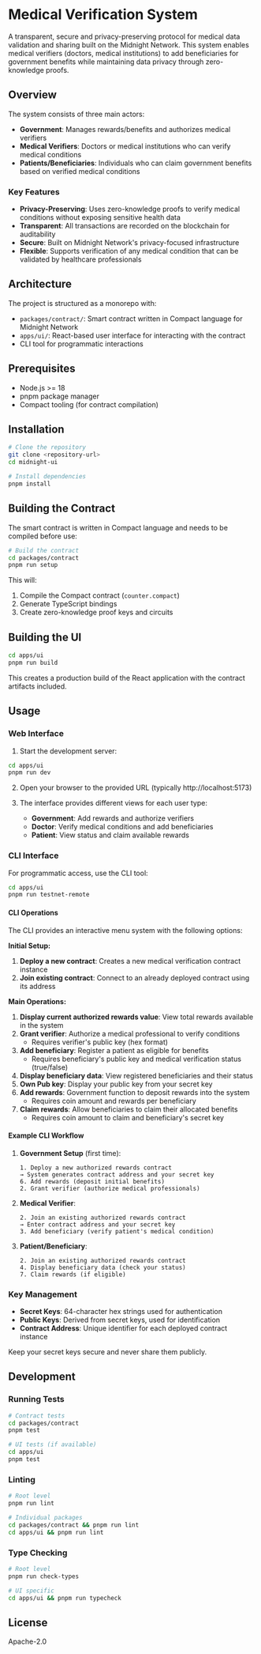 # Medical Verification System

A transparent, secure and privacy-preserving protocol for medical data validation and sharing built on the Midnight Network. This system enables medical verifiers (doctors, medical institutions) to add beneficiaries for government benefits while maintaining data privacy through zero-knowledge proofs.

## Overview

The system consists of three main actors:
- **Government**: Manages rewards/benefits and authorizes medical verifiers
- **Medical Verifiers**: Doctors or medical institutions who can verify medical conditions
- **Patients/Beneficiaries**: Individuals who can claim government benefits based on verified medical conditions

### Key Features

- **Privacy-Preserving**: Uses zero-knowledge proofs to verify medical conditions without exposing sensitive health data
- **Transparent**: All transactions are recorded on the blockchain for auditability
- **Secure**: Built on Midnight Network's privacy-focused infrastructure
- **Flexible**: Supports verification of any medical condition that can be validated by healthcare professionals

## Architecture

The project is structured as a monorepo with:
- `packages/contract/`: Smart contract written in Compact language for Midnight Network
- `apps/ui/`: React-based user interface for interacting with the contract
- CLI tool for programmatic interactions

## Prerequisites

- Node.js >= 18
- pnpm package manager
- Compact tooling (for contract compilation)

## Installation

```bash
# Clone the repository
git clone <repository-url>
cd midnight-ui

# Install dependencies
pnpm install
```

## Building the Contract

The smart contract is written in Compact language and needs to be compiled before use:

```bash
# Build the contract
cd packages/contract
pnpm run setup
```

This will:
1. Compile the Compact contract (`counter.compact`) 
2. Generate TypeScript bindings
3. Create zero-knowledge proof keys and circuits

## Building the UI

```bash
cd apps/ui
pnpm run build
```

This creates a production build of the React application with the contract artifacts included.

## Usage

### Web Interface

1. Start the development server:
```bash
cd apps/ui
pnpm run dev
```

2. Open your browser to the provided URL (typically http://localhost:5173)

3. The interface provides different views for each user type:
   - **Government**: Add rewards and authorize verifiers
   - **Doctor**: Verify medical conditions and add beneficiaries
   - **Patient**: View status and claim available rewards

### CLI Interface

For programmatic access, use the CLI tool:

```bash
cd apps/ui
pnpm run testnet-remote
```

#### CLI Operations

The CLI provides an interactive menu system with the following options:

**Initial Setup:**
1. **Deploy a new contract**: Creates a new medical verification contract instance
2. **Join existing contract**: Connect to an already deployed contract using its address

**Main Operations:**

1. **Display current authorized rewards value**: View total rewards available in the system
2. **Grant verifier**: Authorize a medical professional to verify conditions
   - Requires verifier's public key (hex format)
3. **Add beneficiary**: Register a patient as eligible for benefits
   - Requires beneficiary's public key and medical verification status (true/false)
4. **Display beneficiary data**: View registered beneficiaries and their status
5. **Own Pub key**: Display your public key from your secret key
6. **Add rewards**: Government function to deposit rewards into the system
   - Requires coin amount and rewards per beneficiary
7. **Claim rewards**: Allow beneficiaries to claim their allocated benefits
   - Requires coin amount to claim and beneficiary's secret key

#### Example CLI Workflow

1. **Government Setup** (first time):
   ```
   1. Deploy a new authorized rewards contract
   → System generates contract address and your secret key
   6. Add rewards (deposit initial benefits)
   2. Grant verifier (authorize medical professionals)
   ```

2. **Medical Verifier**:
   ```
   2. Join an existing authorized rewards contract
   → Enter contract address and your secret key
   3. Add beneficiary (verify patient's medical condition)
   ```

3. **Patient/Beneficiary**:
   ```
   2. Join an existing authorized rewards contract
   4. Display beneficiary data (check your status)
   7. Claim rewards (if eligible)
   ```

### Key Management

- **Secret Keys**: 64-character hex strings used for authentication
- **Public Keys**: Derived from secret keys, used for identification
- **Contract Address**: Unique identifier for each deployed contract instance

Keep your secret keys secure and never share them publicly.

## Development

### Running Tests

```bash
# Contract tests
cd packages/contract
pnpm test

# UI tests (if available)
cd apps/ui
pnpm test
```

### Linting

```bash
# Root level
pnpm run lint

# Individual packages
cd packages/contract && pnpm run lint
cd apps/ui && pnpm run lint
```

### Type Checking

```bash
# Root level
pnpm run check-types

# UI specific
cd apps/ui && pnpm run typecheck
```

## License

Apache-2.0